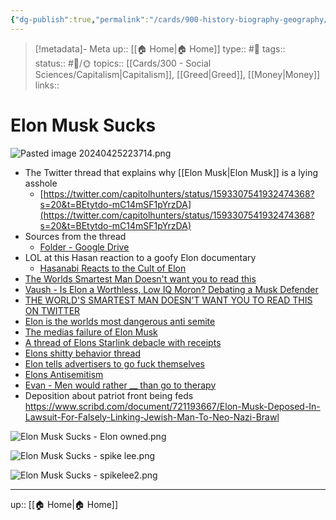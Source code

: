 ```yaml
---
{"dg-publish":true,"permalink":"/cards/900-history-biography-geography/biography/elon-musk-sucks/"}
---
```



> [!metadata]- Meta
> up:: [[🏠 Home\|🏠 Home]]
> type:: #📝 
> tags::  
> status:: #📝/🌞
> topics:: [[Cards/300 - Social Sciences/Capitalism\|Capitalism]], [[Greed\|Greed]], [[Money\|Money]]
> links:: 

# Elon Musk Sucks

![Pasted image 20240425223714.png](/img/user/Extras/Attachments/Pasted%20image%2020240425223714.png)

- The Twitter thread that explains why [[Elon Musk\|Elon Musk]] is a lying asshole
	- [https://twitter.com/capitolhunters/status/1593307541932474368?s=20&t=BEtytdo-mC14mSF1pYrzDA](https://twitter.com/capitolhunters/status/1593307541932474368?s=20&t=BEtytdo-mC14mSF1pYrzDA)
- Sources from the thread
	- [Folder - Google Drive](https://drive.google.com/drive/folders/1zPeWaaCZHqfq0tnkPwc61A6bGHySdj91?usp=sharing)
- LOL at this Hasan reaction to a goofy Elon documentary
	- [Hasanabi Reacts to the Cult of Elon](https://youtu.be/_2_vrzGDx14)
- [The Worlds Smartest Man Doesn't want you to read this](https://twitter.com/juliusgoat/status/1644689506115657730?s=46&t=ltXPd0UXMbjM40a6oiE7aQ)
- [Vaush - Is Elon a Worthless, Low IQ Moron? Debating a Musk Defender](https://youtu.be/a_u4980YqjA)
- [THE WORLD'S SMARTEST MAN DOESN'T WANT YOU TO READ THIS ON TWITTER](https://twitter.com/juliusgoat/status/1644689506115657730?s=61&t=gyRX2W0x81b80X8f34EMoQ)
- [Elon is the worlds most dangerous anti semite](https://twitter.com/eladnehorai/status/1666876289444347904?s=46&t=ltXPd0UXMbjM40a6oiE7aQ)
- [The medias failure of Elon Musk](https://www.disconnect.blog/p/the-medias-failure-on-elon-musk)
- [A thread of Elons Starlink debacle with receipts](https://x.com/p_kallioniemi/status/1673395390534631424?s=61&t=gyRX2W0x81b80X8f34EMoQ)
- [Elons shitty behavior thread](https://x.com/p_kallioniemi/status/1674360288445964288?s=61&t=gyRX2W0x81b80X8f34EMoQ)
- [Elon tells advertisers to go fuck themselves](https://x.com/nkulw/status/1730008582467252665?s=61&t=gyRX2W0x81b80X8f34EMoQ)
- [Elons Antisemitism](https://x.com/eladnehorai/status/1749587328740507737?s=46)
- [Evan - Men would rather __ than go to therapy](https://x.com/esjesjesj/status/1763064972282568850?s=46)
- Deposition about patriot front being feds https://www.scribd.com/document/721193667/Elon-Musk-Deposed-In-Lawsuit-For-Falsely-Linking-Jewish-Man-To-Neo-Nazi-Brawl


![Elon Musk Sucks - Elon owned.png](/img/user/Extras/Attachments/Elon%20Musk%20Sucks%20-%20Elon%20owned.png)

![Elon Musk Sucks - spike lee.png](/img/user/Extras/Attachments/Elon%20Musk%20Sucks%20-%20spike%20lee.png)

![Elon Musk Sucks - spikelee2.png](/img/user/Extras/Attachments/Elon%20Musk%20Sucks%20-%20spikelee2.png)


---
up:: [[🏠 Home\|🏠 Home]]